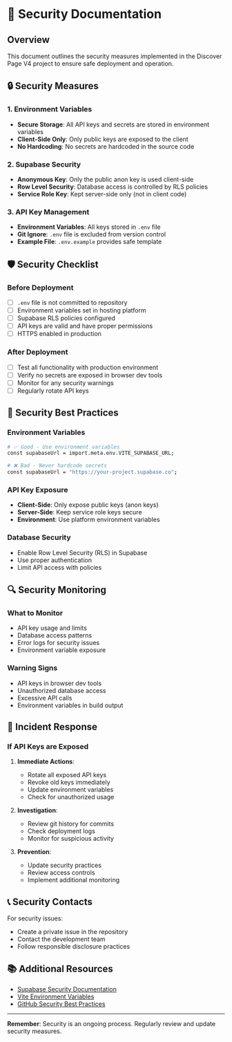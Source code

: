 # 🔐 Security Documentation

## Overview

This document outlines the security measures implemented in the Discover Page V4 project to ensure safe deployment and operation.

## 🔒 Security Measures

### 1. Environment Variables
- **Secure Storage**: All API keys and secrets are stored in environment variables
- **Client-Side Only**: Only public keys are exposed to the client
- **No Hardcoding**: No secrets are hardcoded in the source code

### 2. Supabase Security
- **Anonymous Key**: Only the public anon key is used client-side
- **Row Level Security**: Database access is controlled by RLS policies
- **Service Role Key**: Kept server-side only (not in client code)

### 3. API Key Management
- **Environment Variables**: All keys stored in `.env` file
- **Git Ignore**: `.env` file is excluded from version control
- **Example File**: `.env.example` provides safe template

## 🛡️ Security Checklist

### Before Deployment
- [ ] `.env` file is not committed to repository
- [ ] Environment variables set in hosting platform
- [ ] Supabase RLS policies configured
- [ ] API keys are valid and have proper permissions
- [ ] HTTPS enabled in production

### After Deployment
- [ ] Test all functionality with production environment
- [ ] Verify no secrets are exposed in browser dev tools
- [ ] Monitor for any security warnings
- [ ] Regularly rotate API keys

## 🚨 Security Best Practices

### Environment Variables
```bash
# ✅ Good - Use environment variables
const supabaseUrl = import.meta.env.VITE_SUPABASE_URL;

# ❌ Bad - Never hardcode secrets
const supabaseUrl = "https://your-project.supabase.co";
```

### API Key Exposure
- **Client-Side**: Only expose public keys (anon keys)
- **Server-Side**: Keep service role keys secure
- **Environment**: Use platform environment variables

### Database Security
- Enable Row Level Security (RLS) in Supabase
- Use proper authentication
- Limit API access with policies

## 🔍 Security Monitoring

### What to Monitor
- API key usage and limits
- Database access patterns
- Error logs for security issues
- Environment variable exposure

### Warning Signs
- API keys in browser dev tools
- Unauthorized database access
- Excessive API calls
- Environment variables in build output

## 🚨 Incident Response

### If API Keys are Exposed
1. **Immediate Actions**:
   - Rotate all exposed API keys
   - Revoke old keys immediately
   - Update environment variables
   - Check for unauthorized usage

2. **Investigation**:
   - Review git history for commits
   - Check deployment logs
   - Monitor for suspicious activity

3. **Prevention**:
   - Update security practices
   - Review access controls
   - Implement additional monitoring

## 📞 Security Contacts

For security issues:
- Create a private issue in the repository
- Contact the development team
- Follow responsible disclosure practices

## 📚 Additional Resources

- [Supabase Security Documentation](https://supabase.com/docs/guides/security)
- [Vite Environment Variables](https://vitejs.dev/guide/env-and-mode.html)
- [GitHub Security Best Practices](https://docs.github.com/en/code-security)

---

**Remember**: Security is an ongoing process. Regularly review and update security measures. 